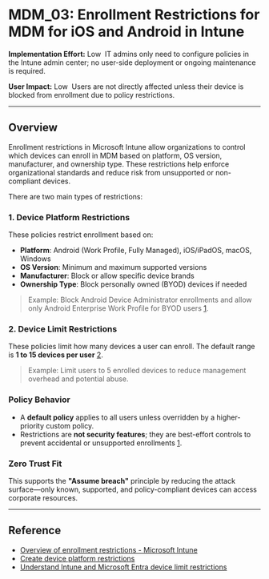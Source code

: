 
# MDM_03: Enrollment Restrictions for MDM for iOS and Android in Intune

**Implementation Effort:** Low  
IT admins only need to configure policies in the Intune admin center; no user-side deployment or ongoing maintenance is required.

**User Impact:** Low  
Users are not directly affected unless their device is blocked from enrollment due to policy restrictions.

---

## Overview

Enrollment restrictions in Microsoft Intune allow organizations to control which devices can enroll in MDM based on platform, OS version, manufacturer, and ownership type. These restrictions help enforce organizational standards and reduce risk from unsupported or non-compliant devices.

There are two main types of restrictions:

### 1. Device Platform Restrictions

These policies restrict enrollment based on:
- **Platform**: Android (Work Profile, Fully Managed), iOS/iPadOS, macOS, Windows
- **OS Version**: Minimum and maximum supported versions
- **Manufacturer**: Block or allow specific device brands
- **Ownership Type**: Block personally owned (BYOD) devices if needed

> Example: Block Android Device Administrator enrollments and allow only Android Enterprise Work Profile for BYOD users [1](https://learn.microsoft.com/en-us/intune/intune-service/enrollment/enrollment-restrictions-set).

### 2. Device Limit Restrictions

These policies limit how many devices a user can enroll. The default range is **1 to 15 devices per user** [2](https://learn.microsoft.com/en-us/intune/intune-service/enrollment/device-limit-intune-azure).

> Example: Limit users to 5 enrolled devices to reduce management overhead and potential abuse.

### Policy Behavior

- A **default policy** applies to all users unless overridden by a higher-priority custom policy.
- Restrictions are **not security features**; they are best-effort controls to prevent accidental or unsupported enrollments [1](https://learn.microsoft.com/en-us/intune/intune-service/enrollment/enrollment-restrictions-set).

### Zero Trust Fit
This supports the **"Assume breach"** principle by reducing the attack surface—only known, supported, and policy-compliant devices can access corporate resources.

---

## Reference

- [Overview of enrollment restrictions - Microsoft Intune](https://learn.microsoft.com/en-us/intune/intune-service/enrollment/enrollment-restrictions-set)  
- [Create device platform restrictions](https://learn.microsoft.com/en-us/intune/intune-service/enrollment/create-device-platform-restrictions)  
- [Understand Intune and Microsoft Entra device limit restrictions](https://learn.microsoft.com/en-us/intune/intune-service/enrollment/device-limit-intune-azure)
